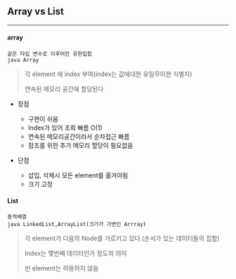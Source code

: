 ## Array vs List

---

#### array

```
같은 타입 변수로 이루어진 유한집합
java Array
```

> 각 element 에 index 부여(index는 값에대한 유일무이한 식별자)
>
> 연속된 메모리 공간에 할당된다

* 장점
  * 구현이 쉬움
  * Index가 있어 조회 빠름 O(1)
  * 연속된 메모리공간이라서 순차접근 빠름
  * 참조를 위한 추가 메모리 할당이 필요없음

* 단점
  * 삽입, 삭제시 모든 element를 옮겨야됨
  * 크기 고정

#### List

```
동적배열
java LinkedList,ArrayList(크기가 가변인 Arrray)

```

> 각 element가 다음의 Node를 가르키고 있다.(순서가 있는 데이터들의 집합)
>
> Index는 몇번째 데이터인가 정도의 의미
>
> 빈 element는 허용하지 않음



